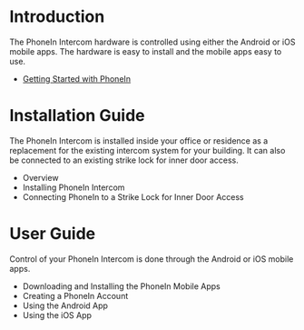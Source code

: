 # Introduction

The PhoneIn Intercom hardware is controlled using either the Android or iOS mobile apps. The hardware is easy to install and the mobile apps easy to use.

* [Getting Started with PhoneIn](/getting-started)

# Installation Guide

The PhoneIn Intercom is installed inside your office or residence as a replacement for the existing intercom system for your building. It can also be connected to an existing strike lock for inner door access.

* Overview
* Installing PhoneIn Intercom
* Connecting PhoneIn to a Strike Lock for Inner Door Access

# User Guide

Control of your PhoneIn Intercom is done through the Android or iOS mobile apps. 

* Downloading and Installing the PhoneIn Mobile Apps
* Creating a PhoneIn Account
* Using the Android App
* Using the iOS App
